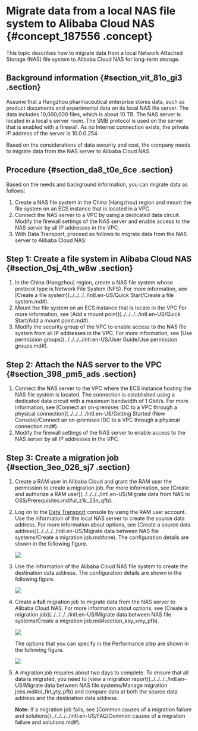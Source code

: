 # Migrate data from a local NAS file system to Alibaba Cloud NAS {#concept_187556 .concept}

This topic describes how to migrate data from a local Network Attached Storage \(NAS\) file system to Alibaba Cloud NAS for long-term storage.

## Background information {#section_vit_81o_gi3 .section}

Assume that a Hangzhou pharmaceutical enterprise stores data, such as product documents and experimental data on its local NAS file server. The data includes 10,000,000 files, which is about 10 TB. The NAS server is located in a local s server room. The SMB protocol is used on the server that is enabled with a firewall. As no Internet connection exists, the private IP address of the server is 10.0.0.254.

Based on the considerations of data security and cost, the company needs to migrate data from the NAS server to Alibaba Cloud NAS.

## Procedure {#section_da8_t0e_6ce .section}

Based on the needs and background information, you can migrate data as follows:

1.  Create a NAS file system in the China \(Hangzhou\) region and mount the file system on an ECS instance that is located in a VPC.
2.  Connect the NAS server to a VPC by using a dedicated data circuit. Modify the firewall settings of the NAS server and enable access to the NAS server by all IP addresses in the VPC.
3.  With Data Transport, proceed as follows to migrate data from the NAS server to Alibaba Cloud NAS:

## Step 1: Create a file system in Alibaba Cloud NAS {#section_0sj_4th_w8w .section}

1.  In the China \(Hangzhou\) region, create a NAS file system whose protocol type is Network File System \(NFS\). For more information, see [Create a file system](../../../../intl.en-US/Quick Start/Create a file system.md#).
2.  Mount the file system on an ECS instance that is locate in the VPC For more information, see [Add a mount point](../../../../intl.en-US/Quick Start/Add a mount point.md#).
3.  Modify the security group of the VPC to enable access to the NAS file system from all IP addresses in the VPC. For more information, see [Use permission groups](../../../../intl.en-US/User Guide/Use permission groups.md#).

## Step 2: Attach the NAS server to the VPC {#section_398_pm5_ads .section}

1.  Connect the NAS server to the VPC where the ECS instance hosting the NAS file system is located. The connection is established using a dedicated data circuit with a maximum bandwidth of 1 Gbit/s. For more information, see [Connect an on-premises IDC to a VPC through a physical connection](../../../../intl.en-US/Getting Started (New Console)/Connect an on-premises IDC to a VPC through a physical connection.md#).
2.  Modify the firewall settings of the NAS server to enable access to the NAS server by all IP addresses in the VPC.

## Step 3: Create a migration job {#section_3eo_026_sj7 .section}

1.  Create a RAM user in Alibaba Cloud and grant the RAM user the permission to create a migration job. For more information, see [Create and authorize a RAM user](../../../../intl.en-US/Migrate data from NAS to OSS/Prerequisites.md#ul_z1k_23n_qfb).
2.  Log on to the [Data Transport](https://mgw.console.aliyun.com/#/source?_k=0k9yvg) console by using the RAM user account. Use the information of the local NAS server to create the source data address. For more information about options, see [Create a source data address](../../../../intl.en-US/Migrate data between NAS file systems/Create a migration job.md#one). The configuration details are shown in the following figure.

    ![](http://static-aliyun-doc.oss-cn-hangzhou.aliyuncs.com/assets/img/161261/155850435945626_en-US.png)

3.  Use the information of the Alibaba Cloud NAS file system to create the destination data address. The configuration details are shown in the following figure.

    ![](http://static-aliyun-doc.oss-cn-hangzhou.aliyuncs.com/assets/img/161261/155850435945627_en-US.png)

4.  Create a **full** migration job to migrate data from the NAS server to Alibaba Cloud NAS. For more information about options, see [Create a migration job](../../../../intl.en-US/Migrate data between NAS file systems/Create a migration job.md#section_ksy_xmy_pfb).

    ![](http://static-aliyun-doc.oss-cn-hangzhou.aliyuncs.com/assets/img/161261/155850436045630_en-US.png)

    The options that you can specify in the Performance step are shown in the following figure.

    ![](http://static-aliyun-doc.oss-cn-hangzhou.aliyuncs.com/assets/img/161261/155850436045631_en-US.png)

5.  A migration job requires about two days to complete. To ensure that all data is migrated, you need to [view a migration report](../../../../intl.en-US/Migrate data between NAS file systems/Manage migration jobs.md#ol_fkt_yty_pfb) and compare data at both the source data address and the destination data address.

    **Note:** If a migration job fails, see [Common causes of a migration failure and solutions](../../../../intl.en-US/FAQ/Common causes of a migration failure and solutions.md#).



